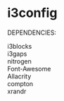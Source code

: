 # i3config

DEPENDENCIES: 

i3blocks  
i3gaps  
nitrogen  
Font-Awesome  
Allacrity  
compton  
xrandr  
